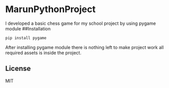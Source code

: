 # MarunPythonProject
I developed a basic chess game for my school project by using pygame module
##Installation
```
pip install pygame
```
After installing pygame module there is nothing left to make project work all required assets is inside the project.
## License

MIT


